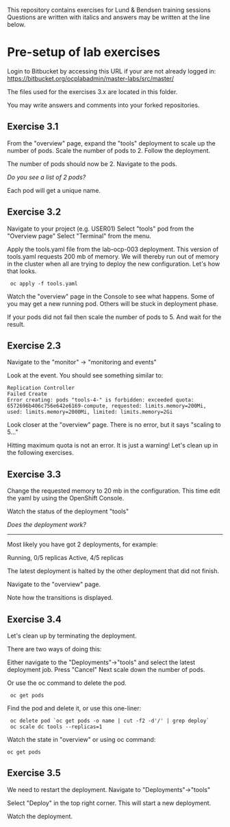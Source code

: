 This repository contains exercises for Lund & Bendsen training sessions
Questions are written with italics and answers may be written at the line below.

# Pre-setup of lab exercises

Login to Bitbucket by accessing this URL if your are not already logged in:
https://bitbucket.org/ocplabadmin/master-labs/src/master/

The files used for the exercises 3.x are located in this folder.

You may write answers and comments into your forked repositories.

## Exercise 3.1
From the "overview" page, expand the "tools" deployment to scale up the number of pods.
Scale the number of pods to 2.
Follow the deployment.

The number of pods should now be 2.
Navigate to the pods.

*Do you see a list of 2 pods?*

Each pod will get a unique name.


## Exercise 3.2
Navigate to your project (e.g. USER01)
Select "tools" pod from the "Overview page"
Select "Terminal" from the menu.

Apply the tools.yaml file from the lab-ocp-003 deployment.
This version of tools.yaml requests 200 mb of memory. We will thereby run out of memory in the cluster when all are trying to deploy the new configuration.
Let's how that looks.

```
 oc apply -f tools.yaml
```
 
Watch the "overview" page in the Console to see what happens.
Some of you may get a new running pod.
Others will be stuck in deployment phase.

If your pods did not fail then scale the number of pods to 5.
And wait for the result.

## Exercise 2.3
Navigate to the "monitor" -> "monitoring and events"

Look at the event. You should see something similar to:
```
Replication Controller
Failed Create 	
Error creating: pods "tools-4-" is forbidden: exceeded quota: 6572696b406c756e642e6169-compute, requested: limits.memory=200Mi, used: limits.memory=2000Mi, limited: limits.memory=2Gi
```

Look closer at the "overview" page. There is no error, but it says "scaling to 5..."

Hitting maximum quota is not an error. It is just a warning!
Let's clean up in the following exercises.


## Exercise 3.3
Change the requested memory to 20 mb in the configuration.
This time edit the yaml by using the OpenShift Console.

Watch the status of the deployment "tools"

*Does the deployment work?*

__________

Most likely you have got 2 deployments, for example:

Running, 0/5 replicas
Active, 4/5 replicas

The latest deployment is halted by the other deployment that did not finish.

Navigate to the "overview" page.

Note how the transitions is displayed.

## Exercise 3.4
Let's clean up by terminating the deployment.

There are two ways of doing this:

Either navigate to the "Deployments"->"tools" and select the latest deployment job.
Press "Cancel"
Next scale down the number of pods.


Or use the oc command to delete the pod.
```
 oc get pods
```   
Find the pod and delete it, or use this one-liner:
```
 oc delete pod `oc get pods -o name | cut -f2 -d'/' | grep deploy`
 oc scale dc tools --replicas=1
```

Watch the state in "overview"
or using oc command:

```
oc get pods
```

## Exercise 3.5
We need to restart the deployment.
Navigate to "Deployments"->"tools"

Select "Deploy" in the top right corner. This will start a new deployment.

Watch the deployment.

 
















  
 
